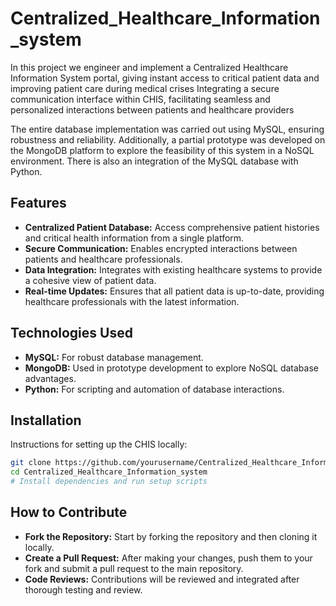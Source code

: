 # Centralized_Healthcare_Information_system
In this project we engineer and implement a Centralized Healthcare Information System portal, giving instant access to critical patient data and improving patient care during medical crises 
Integrating a secure communication interface within CHIS, facilitating seamless and personalized interactions between patients and healthcare providers

The entire database implementation was carried out using MySQL, ensuring robustness and reliability. Additionally, a partial prototype was developed on the MongoDB platform to explore the feasibility of this system in a NoSQL environment. There is also an integration of the MySQL database with Python.

## Features
- **Centralized Patient Database:** Access comprehensive patient histories and critical health information from a single platform.
- **Secure Communication:** Enables encrypted interactions between patients and healthcare professionals.
- **Data Integration:** Integrates with existing healthcare systems to provide a cohesive view of patient data.
- **Real-time Updates:** Ensures that all patient data is up-to-date, providing healthcare professionals with the latest information.

## Technologies Used
- **MySQL:** For robust database management.
- **MongoDB:** Used in prototype development to explore NoSQL database advantages.
- **Python:** For scripting and automation of database interactions.

## Installation
Instructions for setting up the CHIS locally:
```bash
git clone https://github.com/yourusername/Centralized_Healthcare_Information_system.git
cd Centralized_Healthcare_Information_system
# Install dependencies and run setup scripts
```


## How to Contribute
- **Fork the Repository:** Start by forking the repository and then cloning it locally.
- **Create a Pull Request:** After making your changes, push them to your fork and submit a pull request to the main repository.
- **Code Reviews:** Contributions will be reviewed and integrated after thorough testing and review.

